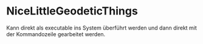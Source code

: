 # NiceLittleGeodeticThings
Kann direkt als executable ins System überführt werden und dann direkt mit der Kommandozeile gearbeitet werden.
